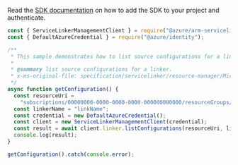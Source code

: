 Read the [SDK documentation](https://github.com/Azure/azure-sdk-for-js/blob/%40azure%2Farm-servicelinker_1.0.0/sdk/servicelinker/arm-servicelinker/README.md) on how to add the SDK to your project and authenticate.

```javascript
const { ServiceLinkerManagementClient } = require("@azure/arm-servicelinker");
const { DefaultAzureCredential } = require("@azure/identity");

/**
 * This sample demonstrates how to list source configurations for a linker.
 *
 * @summary list source configurations for a linker.
 * x-ms-original-file: specification/servicelinker/resource-manager/Microsoft.ServiceLinker/stable/2022-05-01/examples/GetConfigurations.json
 */
async function getConfiguration() {
  const resourceUri =
    "subscriptions/00000000-0000-0000-0000-000000000000/resourceGroups/test-rg/providers/Microsoft.Web/sites/test-app";
  const linkerName = "linkName";
  const credential = new DefaultAzureCredential();
  const client = new ServiceLinkerManagementClient(credential);
  const result = await client.linker.listConfigurations(resourceUri, linkerName);
  console.log(result);
}

getConfiguration().catch(console.error);
```
